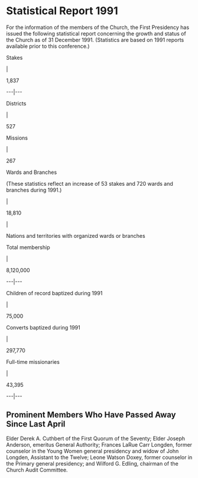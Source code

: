# Statistical Report 1991

For the information of the members of the Church, the First Presidency has
issued the following statistical report concerning the growth and status of
the Church as of 31 December 1991. (Statistics are based on 1991 reports
available prior to this conference.)

Stakes

|

1,837  
  
---|---  
  
Districts

|

527  
  
Missions

|

267  
  
Wards and Branches

(These statistics reflect an increase of 53 stakes and 720 wards and branches
during 1991.)

|

18,810  
  
  |

Nations and territories with organized wards or branches  
  
Total membership

|

8,120,000  
  
---|---  
  
Children of record baptized during 1991

|

75,000  
  
Converts baptized during 1991

|

297,770  
  
Full-time missionaries

|

43,395  
  
---|---  
  
## Prominent Members Who Have Passed Away Since Last April

Elder Derek A. Cuthbert of the First Quorum of the Seventy; Elder Joseph
Anderson, emeritus General Authority; Frances LaRue Carr Longden, former
counselor in the Young Women general presidency and widow of John Longden,
Assistant to the Twelve; Leone Watson Doxey, former counselor in the Primary
general presidency; and Wilford G. Edling, chairman of the Church Audit
Committee.

